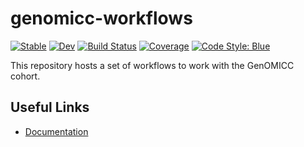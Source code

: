 # genomicc-workflows

[![Stable](https://img.shields.io/badge/docs-stable-blue.svg)](https://baillielab.github.io/genomicc-workflows/stable/)
[![Dev](https://img.shields.io/badge/docs-dev-blue.svg)](https://baillielab.github.io/genomicc-workflows/dev/)
[![Build Status](https://github.com/baillielab/genomicc-workflows/actions/workflows/CI.yml/badge.svg?branch=main)](https://github.com/baillielab/genomicc-workflows/actions/workflows/CI.yml?query=branch%3Amain)
[![Coverage](https://codecov.io/gh/baillielab/genomicc-workflows/branch/main/graph/badge.svg)](https://codecov.io/gh/baillielab/genomicc-workflows)
[![Code Style: Blue](https://img.shields.io/badge/code%20style-blue-4495d1.svg)](https://github.com/invenia/BlueStyle)

This repository hosts a set of workflows to work with the GenOMICC cohort.

## Useful Links

- [Documentation](https://baillielab.github.io/genomicc-workflows/stable/)